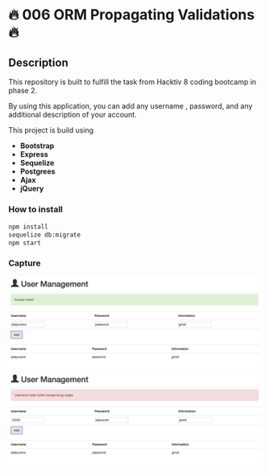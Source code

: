 # :fire: 006 ORM Propagating Validations :fire:

## Description
This repository is built to fulfill the task from Hacktiv 8 coding bootcamp in phase 2.

By using this application, you can add any username , password, and any additional description of your account.

This project is build using
- **Bootstrap**
- **Express**
- **Sequelize**
- **Postgrees**
- **Ajax**
- **jQuery**

### How to install
```shell
npm install
sequelize db:migrate
npm start
```
### Capture
<img src="./public/img/SC1.png">

<img src="./public/img/SC2.png">
